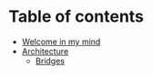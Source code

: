 # Table of contents

* [Welcome in my mind](README.md)
* [Architecture](architecture/architecture.md)
  * [Bridges](architecture/briges.md)

